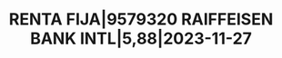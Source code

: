 ---
layout: asset
title: RENTA FIJA|9579320 RAIFFEISEN BANK INTL|5,88|2023-11-27
isin: XS0997355036
---
